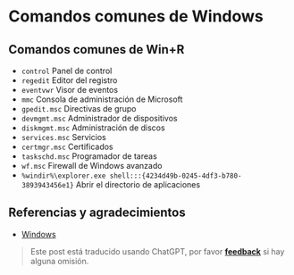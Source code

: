 # Comandos comunes de Windows

## Comandos comunes de Win+R

- `control` Panel de control
- `regedit` Editor del registro
- `eventvwr` Visor de eventos
- `mmc` Consola de administración de Microsoft
- `gpedit.msc` Directivas de grupo
- `devmgmt.msc` Administrador de dispositivos
- `diskmgmt.msc` Administración de discos
- `services.msc` Servicios
- `certmgr.msc` Certificados
- `taskschd.msc` Programador de tareas
- `wf.msc` Firewall de Windows avanzado
- `%windir%\explorer.exe shell:::{4234d49b-0245-4df3-b780-3893943456e1}` Abrir el directorio de aplicaciones

## Referencias y agradecimientos

- [Windows](https://canwdev.github.io/pages/278ffc/)

> Este post está traducido usando ChatGPT, por favor [**feedback**](https://github.com/linyuxuanlin/Wiki_MkDocs/issues/new) si hay alguna omisión.